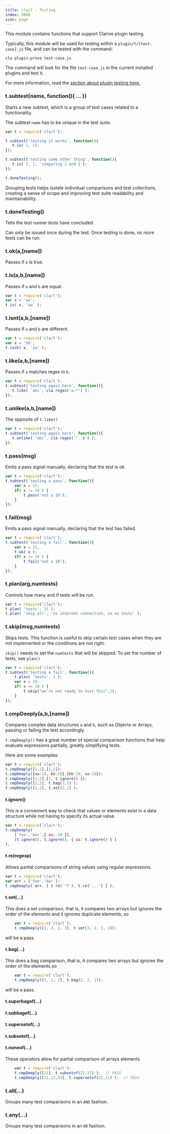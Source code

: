 ```yaml
---
title: cla/t - Testing
index: 5000
icon: page
---
```


This module contains functions that support Clarive plugin testing.

Typically, this module will be used for testing within a `plugin/t/[test-case].js` file, and can be tested with the
command:

    cla plugin-prove test-case.js

The command will look for the file `test-case.js` in the current installed plugins and test it.

For more information, read the [section about plugin testing here.](/devel/plugins/intro)

### t.subtest(name, function(){ ... })

Starts a new subtest, which is a group of test cases related to a functionality.

The subtest `name` has to be unique in the test suite.

```javascript
var t = require('cla/t');

t.subtest('testing it works', function(){
   t.is( 1, 1);
});

t.subtest('testing some other thing', function(){
   t.is( 1, 1, 'comparing 1 and 1');
});

t.doneTesting();
```

Grouping tests helps isolate individual comparisons and test collections, creating a sense of scope and improving test
suite readability and maintainability.

### t.doneTesting()

Tells the test runner tests have concluded.

Can only be issued once during the test. Once testing is done, no more tests can be run.

### t.ok(a,[name])

Passes if `a` is true.

### t.is(a,b,[name])

Passes if `a` and `b` are equal.

```javascript
var t = require('cla/t');
var x = 'aa';
t.is( x, 'aa' );
```

### t.isnt(a,b,[name])

Passes if `a` and `b` are different.

```javascript
var t = require('cla/t');
var x = 'bb';
t.isnt( x, 'aa' );
```

### t.like(a,b,[name])

Passes if `a` matches regex in `b`.

```javascript
var t = require('cla/t');
t.subtest('testing again here', function(){
   t.like( 'abc', cla.regex('a.*') );
});
```

### t.unlike(a,b,[name])

The opposite of `t.like()`

```javascript
var t = require('cla/t');
t.subtest('testing again here', function(){
   t.unlike( 'abc', cla.regex('^..$') );
});
```

### t.pass(msg)

Emits a pass signal manually, declaring
that the test is ok.

```javascript
var t = require('cla/t');
t.subtest('testing a pass', function(){
    var x = 11;
    if( x != 10 ) {
        t.pass('not a 10');
    }
});
```

### t.fail(msg)

Emits a pass signal manually, declaring
that the test has failed.

```javascript
var t = require('cla/t');
t.subtest('testing a fail', function(){
    var x = 11;
    t.ok( x );
    if( x != 10 ) {
        t.fail('not a 10');
    }
});
```

### t.plan(arg,numtests)

Controls how many and if tests will be run.

```javascript
var t = require('cla/t');
t.plan( 'tests', 15 );
t.plan( 'skip_all', 'no internet connection, so no tests' );
```

### t.skip(msg,numtests)

Skips tests. This function is useful to skip certain test cases when they are not implemented or the conditions are not
right.

`skip()` needs to set the `numtests` that will be skipped. To set the number of tests, see `plan()`

```javascript
var t = require('cla/t');
t.subtest('testing a fail', function(){
    t.plan( 'tests', 1 );
    var x = 10;
    if( x == 10 ) {
        t.skip("we're not ready to test this",1);
    }
});
```

### t.cmpDeeply(a,b,[name])

Compares complex data structures `a` and `b`, such as Objects or Arrays, passing or failing the test accordingly.

`t.cmpDeeply()` has a great number of special comparison functions that help evaluate expressions partially, greatly
simplifying tests.

Here are some examples:

```javascript
var t = require('cla/t');
t.cmpDeeply([1,2],[1,2]);
t.cmpDeeply({aa:10, bb:20},{bb:20, aa:10});
t.cmpDeeply([1,2],[1, t.ignore() ]);
t.cmpDeeply([1,2], t.bag(2,1) );
t.cmpDeeply([1,2], t.set(2,1) );
```

#### t.ignore()

This is a convenient way to check that values or elements exist in a data structure while not having to specify its
actual value.

```javascript
var t = require('cla/t');
t.cmpDeeply(
    ['foo','bar',{ aa: 10 }],
    [t.ignore(), t.ignore(), { aa: t.ignore() } ]
);
```

#### t.re(regexp)

Allows partial comparisons of string values using regular expressions.

```javascript
var t = require('cla/t');
var arr = ['foo','bar'];
t.cmpDeeply( arr, [ t.re('^f'), t.re('...') ] );
```

#### t.set(...)

This does a set comparison, that is, it compares two arrays but ignores the order of the elements and it ignores
duplicate elements, so

```javascript
    var t = require('cla/t');
    t.cmpDeeply([1, 2, 2, 3], t.set(3, 2, 1, 1));
```

will be a pass.

#### t.bag(...)

This does a bag comparison, that is, it compares two arrays but ignores the order of the elements so

```javascript
    var t = require('cla/t');
    t.cmpDeeply([1, 2, 2], t.bag(2, 2, 1));
```

will be a pass.

#### t.superbagof(...)
#### t.subbagof(...)
#### t.supersetof(...)
#### t.subsetof(...)
#### t.noneof(...)

These operators allow for partial comparison of arrays elements.

```javascript
    var t = require('cla/t');
    t.cmpDeeply([11], t.subsetof(22,11) );  // PASS
    t.cmpDeeply([11,22,33], t.supersetof(22,11) );  // PASS
```

### t.all(...)

Groups many test comparisons in an `AND` fashion.

### t.any(...)

Groups many test comparisons in an `OR` fashion.
